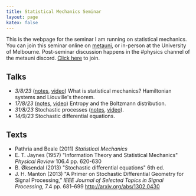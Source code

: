 ```yaml
---
title: Statistical Mechanics Seminar
layout: page
katex: false
---
```



This is the webpage for the seminar I am running on statistical mechanics. You 
can join this seminar online on [metauni](https://metauni.org), or in-person at 
the University of Melbourne. Post-seminar discussion happens in the #physics channel of the metauni discord. [Click here](https://discord.gg/JbYbXWJAhB) to join.

## Talks
- *3/8/23* ([notes](/stat-mech/intro.pdf), [video](https://youtu.be/D2Lyxkf5gIM)) What is statistical mechanics? Hamiltonian systems and Liouville's theorem. 
- *17/8/23* ([notes](/stat-mech/entropy-and-boltzmann.pdf), [video](https://youtu.be/DwyIcfzT8e8)) Entropy and the Boltzmann distribution.
- *31/8/23* Stochastic processes ([notes](/stat-mech/stochastic-processes.pdf), [video](https://youtu.be/sa4y1G4VHyQ)).
- *14/9/23* Stochastic differential equations.


## Texts
- Pathria and Beale (2011) *Statistical Mechanics*
- E. T. Jaynes (1957) "Information Theory and Statistical Mechanics" *Physical Review* 106.4 pp. 620-630
- B. Øksendal (2013) "Stochastic differential equations" 6th ed.
- J. H. Manton (2013) "A Primer on Stochastic Differential Geometry for Signal Processing,” *IEEE Journal of Selected Topics in Signal Processing*, 7.4 pp. 681–699 <http://arxiv.org/abs/1302.0430>
